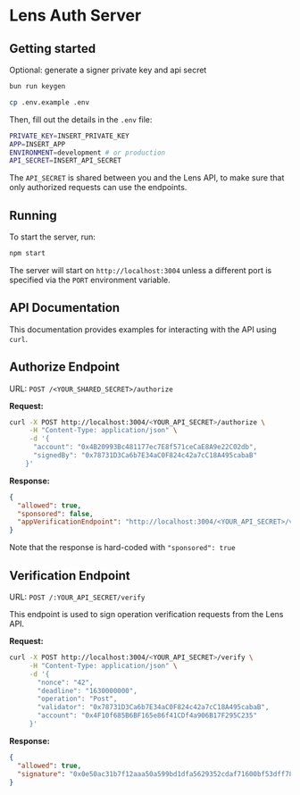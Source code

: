 # Lens Auth Server

## Getting started

Optional: generate a signer private key and api secret

```bash
bun run keygen
```

```bash
cp .env.example .env
```

Then, fill out the details in the `.env` file:

```bash
PRIVATE_KEY=INSERT_PRIVATE_KEY
APP=INSERT_APP
ENVIRONMENT=development # or production
API_SECRET=INSERT_API_SECRET
```

The `API_SECRET` is shared between you and the Lens API, to make sure that only authorized requests can use the endpoints.

## Running

To start the server, run:

```bash
npm start
```

The server will start on `http://localhost:3004` unless a different port is specified via the `PORT` environment variable.

## API Documentation

This documentation provides examples for interacting with the API using `curl`.

## Authorize Endpoint

URL: `POST /<YOUR_SHARED_SECRET>/authorize`

**Request:**

```bash
curl -X POST http://localhost:3004/<YOUR_API_SECRET>/authorize \
     -H "Content-Type: application/json" \
     -d '{
      "account": "0x4B20993Bc481177ec7E8f571ceCaE8A9e22C02db",
      "signedBy": "0x78731D3Ca6b7E34aC0F824c42a7cC18A495cabaB"
    }'
```

**Response:**

```json
{
  "allowed": true,
  "sponsored": false,
  "appVerificationEndpoint": "http://localhost:3004/<YOUR_API_SECRET>/verify"
}
```

Note that the response is hard-coded with `"sponsored": true` 

## Verification Endpoint

URL: `POST /:YOUR_API_SECRET/verify`

This endpoint is used to sign operation verification requests from the Lens API.

**Request:**

```bash
curl -X POST http://localhost:3004/<YOUR_API_SECRET>/verify \
     -H "Content-Type: application/json" \
     -d '{
       "nonce": "42",
       "deadline": "1630000000",
       "operation": "Post",
       "validator": "0x78731D3Ca6b7E34aC0F824c42a7cC18A495cabaB",
       "account": "0x4F10f685B6BF165e86f41CDf4a906B17F295C235"
     }'
```

**Response:**

```json
{
  "allowed": true,
  "signature": "0x0e50ac31b7f12aaa50a599bd1dfa5629352cdaf71600bf53dff788c56db398f133fa20efd732980fdb855c300d2052884d30fa6bc149e93f302391b0914069b31b"
}
```
